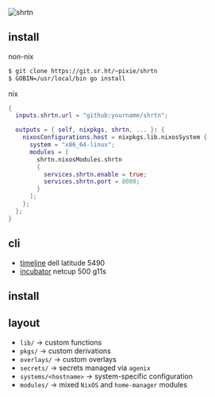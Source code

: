 ![shrtn](https://socialify.git.ci/drainpixie/shrtn/image?description=1&font=Raleway&logo=https%3A%2F%2Fgo.dev%2Fimages%2Fgophers%2Fblue.svg&name=1&pattern=Circuit+Board&theme=Light)

## install

non-nix

```sh
$ git clone https://git.sr.ht/~pixie/shrtn
$ GOBIN=/usr/local/bin go install
```

nix

```nix
{
  inputs.shrtn.url = "github:yourname/shrtn";

  outputs = { self, nixpkgs, shrtn, ... }: {
    nixosConfigurations.host = nixpkgs.lib.nixosSystem {
      system = "x86_64-linux";
      modules = [
        shrtn.nixosModules.shrtn
        {
          services.shrtn.enable = true;
          services.shrtn.port = 8080;
        }
      ];
    };
  };
}
```

## cli

- [timeline](./systems/timeline) dell latitude 5490
- [incubator](./systems/incubator) netcup 500 g11s

## install

## layout

- `lib/` -> custom functions
- `pkgs/` -> custom derivations
- `overlays/` -> custom overlays
- `secrets/` -> secrets managed via `agenix`
- `systems/<hostname>` -> system-specific configuration
- `modules/` -> mixed `NixOS` and `home-manager` modules
